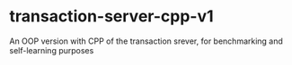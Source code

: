 # transaction-server-cpp-v1
An OOP version with CPP of the transaction srever, for benchmarking and self-learning purposes
